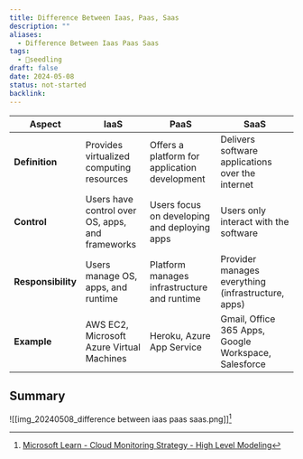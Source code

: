 ```yaml
---
title: Difference Between Iaas, Paas, Saas
description: ""
aliases:
  - Difference Between Iaas Paas Saas
tags:
  - 🌱seedling
draft: false
date: 2024-05-08
status: not-started
backlink:
---
```


| Aspect             | IaaS                                             | PaaS                                          | SaaS                                                 |
| ------------------ | ------------------------------------------------ | --------------------------------------------- | ---------------------------------------------------- |
| **Definition**     | Provides virtualized computing resources         | Offers a platform for application development | Delivers software applications over the internet     |
| **Control**        | Users have control over OS, apps, and frameworks | Users focus on developing and deploying apps  | Users only interact with the software                |
| **Responsibility** | Users manage OS, apps, and runtime               | Platform manages infrastructure and runtime   | Provider manages everything (infrastructure, apps)   |
| **Example**        | AWS EC2, Microsoft Azure Virtual Machines        | Heroku, Azure App Service                     | Gmail, Office 365 Apps, Google Workspace, Salesforce |

## Summary

![[img_20240508_difference between iaas paas saas.png]][^1]

[^1]: [Microsoft Learn - Cloud Monitoring Strategy - High Level Modeling](https://learn.microsoft.com/en-us/azure/cloud-adoption-framework/strategy/monitoring-strategy#high-level-modeling)